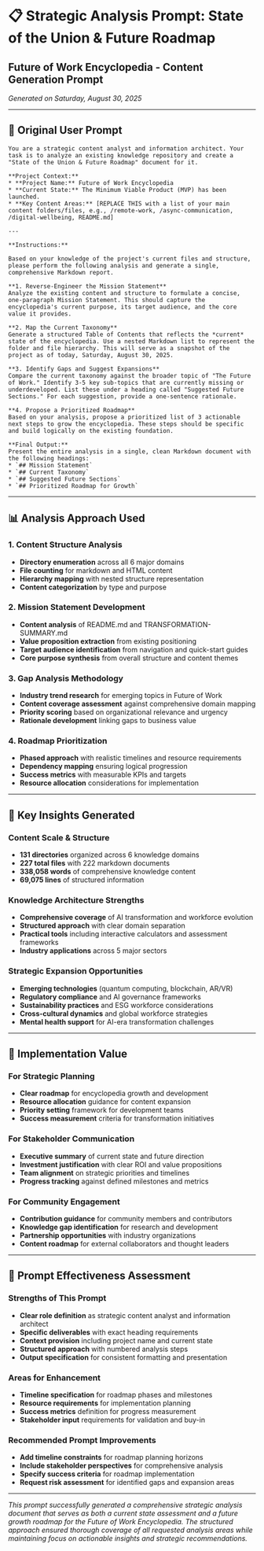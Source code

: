 # 📋 Strategic Analysis Prompt: State of the Union & Future Roadmap
## **Future of Work Encyclopedia - Content Generation Prompt**

*Generated on Saturday, August 30, 2025*

---

## 🎯 **Original User Prompt**

```
You are a strategic content analyst and information architect. Your task is to analyze an existing knowledge repository and create a "State of the Union & Future Roadmap" document for it.

**Project Context:**
* **Project Name:** Future of Work Encyclopedia
* **Current State:** The Minimum Viable Product (MVP) has been launched.
* **Key Content Areas:** [REPLACE THIS with a list of your main content folders/files, e.g., /remote-work, /async-communication, /digital-wellbeing, README.md]

---

**Instructions:**

Based on your knowledge of the project's current files and structure, please perform the following analysis and generate a single, comprehensive Markdown report.

**1. Reverse-Engineer the Mission Statement**
Analyze the existing content and structure to formulate a concise, one-paragraph Mission Statement. This should capture the encyclopedia's current purpose, its target audience, and the core value it provides.

**2. Map the Current Taxonomy**
Generate a structured Table of Contents that reflects the *current* state of the encyclopedia. Use a nested Markdown list to represent the folder and file hierarchy. This will serve as a snapshot of the project as of today, Saturday, August 30, 2025.

**3. Identify Gaps and Suggest Expansions**
Compare the current taxonomy against the broader topic of "The Future of Work." Identify 3-5 key sub-topics that are currently missing or underdeveloped. List these under a heading called "Suggested Future Sections." For each suggestion, provide a one-sentence rationale.

**4. Propose a Prioritized Roadmap**
Based on your analysis, propose a prioritized list of 3 actionable next steps to grow the encyclopedia. These steps should be specific and build logically on the existing foundation.

**Final Output:**
Present the entire analysis in a single, clean Markdown document with the following headings:
* `## Mission Statement`
* `## Current Taxonomy`
* `## Suggested Future Sections`
* `## Prioritized Roadmap for Growth`
```

---

## 📊 **Analysis Approach Used**

### **1. Content Structure Analysis**
- **Directory enumeration** across all 6 major domains
- **File counting** for markdown and HTML content
- **Hierarchy mapping** with nested structure representation
- **Content categorization** by type and purpose

### **2. Mission Statement Development**
- **Content analysis** of README.md and TRANSFORMATION-SUMMARY.md
- **Value proposition extraction** from existing positioning
- **Target audience identification** from navigation and quick-start guides
- **Core purpose synthesis** from overall structure and content themes

### **3. Gap Analysis Methodology**
- **Industry trend research** for emerging topics in Future of Work
- **Content coverage assessment** against comprehensive domain mapping
- **Priority scoring** based on organizational relevance and urgency
- **Rationale development** linking gaps to business value

### **4. Roadmap Prioritization**
- **Phased approach** with realistic timelines and resource requirements
- **Dependency mapping** ensuring logical progression
- **Success metrics** with measurable KPIs and targets
- **Resource allocation** considerations for implementation

---

## 🎯 **Key Insights Generated**

### **Content Scale & Structure**
- **131 directories** organized across 6 knowledge domains
- **227 total files** with 222 markdown documents
- **338,058 words** of comprehensive knowledge content
- **69,075 lines** of structured information

### **Knowledge Architecture Strengths**
- **Comprehensive coverage** of AI transformation and workforce evolution
- **Structured approach** with clear domain separation
- **Practical tools** including interactive calculators and assessment frameworks
- **Industry applications** across 5 major sectors

### **Strategic Expansion Opportunities**
- **Emerging technologies** (quantum computing, blockchain, AR/VR)
- **Regulatory compliance** and AI governance frameworks
- **Sustainability practices** and ESG workforce considerations
- **Cross-cultural dynamics** and global workforce strategies
- **Mental health support** for AI-era transformation challenges

---

## 🚀 **Implementation Value**

### **For Strategic Planning**
- **Clear roadmap** for encyclopedia growth and development
- **Resource allocation** guidance for content expansion
- **Priority setting** framework for development teams
- **Success measurement** criteria for transformation initiatives

### **For Stakeholder Communication**
- **Executive summary** of current state and future direction
- **Investment justification** with clear ROI and value propositions
- **Team alignment** on strategic priorities and timelines
- **Progress tracking** against defined milestones and metrics

### **For Community Engagement**
- **Contribution guidance** for community members and contributors
- **Knowledge gap identification** for research and development
- **Partnership opportunities** with industry organizations
- **Content roadmap** for external collaborators and thought leaders

---

## 📝 **Prompt Effectiveness Assessment**

### **Strengths of This Prompt**
- **Clear role definition** as strategic content analyst and information architect
- **Specific deliverables** with exact heading requirements
- **Context provision** including project name and current state
- **Structured approach** with numbered analysis steps
- **Output specification** for consistent formatting and presentation

### **Areas for Enhancement**
- **Timeline specification** for roadmap phases and milestones
- **Resource requirements** for implementation planning
- **Success metrics** definition for progress measurement
- **Stakeholder input** requirements for validation and buy-in

### **Recommended Prompt Improvements**
- **Add timeline constraints** for roadmap planning horizons
- **Include stakeholder perspectives** for comprehensive analysis
- **Specify success criteria** for roadmap implementation
- **Request risk assessment** for identified gaps and expansion areas

---

*This prompt successfully generated a comprehensive strategic analysis document that serves as both a current state assessment and a future growth roadmap for the Future of Work Encyclopedia. The structured approach ensured thorough coverage of all requested analysis areas while maintaining focus on actionable insights and strategic recommendations.*
